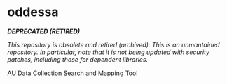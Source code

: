 # oddessa

***DEPRECATED (RETIRED)***

*This repository is obsolete and retired (archived). This is an unmantained repository. In particular, note that it is not being updated with security patches, including those for dependent libraries.*


AU Data Collection Search and Mapping Tool
